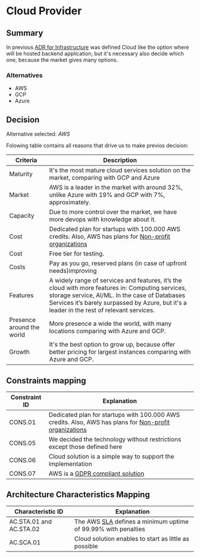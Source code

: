 # Cloud Provider

## Summary

In previous [ADR for Infrastructure](./adr-infrastructure.md) was defined Cloud like the option where will be hosted backend application, but it's necessary also decide which one, because the market gives many options.

### Alternatives

- AWS
- GCP
- Azure

## Decision 

Alternative selected: *AWS*


Folowing table contains all reasons that drive us to make previos decision:

| Criteria                 | Description                                                    
| --------------------     | ----------------------------------------------------------------------------------------------------- | 
| Maturity                 | It's the most mature cloud services solution on the market, comparing with GCP and Azure                                             																				   |
| Market                   | AWS is a leader in the market with around 32%, unlike Azure with 19% and GCP with 7%, approximately.  | 
| Capacity 				   | Due to more control over the market, we have more devops with knowledge about it.                     |
| Cost                     | Dedicated plan for startups with 100.000 AWS credits.	Also, AWS has plans for [Non-profit organizations](https://aws.amazon.com/government-education/nonprofits/?wwps-cards.sort-by=item.additionalFields.sortDate&wwps-cards.sort-order=desc)											   |
| Cost                     | Free tier for testing.                                      										   |
| Costs                    | Pay as you go, reserved plans (in case of upfront needs)improving                                     |
| Features                 | A widely range of services and features, it’s the cloud with more features in: Computing services, storage service, AI/ML. In the case of Databases Services it’s barely surpassed by Azure, but it's a leader in the rest of relevant services.                                 																						   |
| Presence around the world| More presence a wide the world, with many locations comparing with Azure and GCP.                                 																								 |
| Growth                   | It's the best option to grow up, because offer better pricing for largest instances comparing with Azure and GCP. 																													   |

## Constraints mapping

| Constraint ID | Explanation |
| ------------- | ----------- |
| CONS.01 | Dedicated plan for startups with 100.000 AWS credits.	Also, AWS has plans for [Non-profit organizations](https://aws.amazon.com/government-education/nonprofits/?wwps-cards.sort-by=item.additionalFields.sortDate&wwps-cards.sort-order=desc) |
| CONS.05 | We decided the technology without restrictions except those defined here |
| CONS.06 | Cloud solution is a simple way to support the implementation |
| CONS.07 | AWS is a [GDPR compliant solution](https://aws.amazon.com/compliance/gdpr-center/) |

## Architecture Characteristics Mapping

| Characteristic ID | Explanation |
| ------------- | ----------- |
| AC.STA.01 and AC.STA.02 | The AWS [SLA](https://aws.amazon.com/compute/sla/) defines a minimum uptime of 99.99% with penalties |
| AC.SCA.01 | Cloud solution enables to start as little as possible |